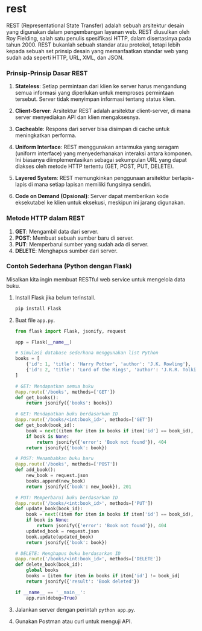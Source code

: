 # rest
REST (Representational State Transfer) adalah sebuah arsitektur desain yang digunakan dalam pengembangan layanan web. REST diusulkan oleh Roy Fielding, salah satu penulis spesifikasi HTTP, dalam disertasinya pada tahun 2000. REST bukanlah sebuah standar atau protokol, tetapi lebih kepada sebuah set prinsip desain yang memanfaatkan standar web yang sudah ada seperti HTTP, URL, XML, dan JSON.

### Prinsip-Prinsip Dasar REST

1. **Stateless**: Setiap permintaan dari klien ke server harus mengandung semua informasi yang diperlukan untuk memproses permintaan tersebut. Server tidak menyimpan informasi tentang status klien.

2. **Client-Server**: Arsitektur REST adalah arsitektur client-server, di mana server menyediakan API dan klien mengaksesnya.

3. **Cacheable**: Respons dari server bisa disimpan di cache untuk meningkatkan performa.

4. **Uniform Interface**: REST menggunakan antarmuka yang seragam (uniform interface) yang menyederhanakan interaksi antara komponen. Ini biasanya diimplementasikan sebagai sekumpulan URL yang dapat diakses oleh metode HTTP tertentu (GET, POST, PUT, DELETE).

5. **Layered System**: REST memungkinkan penggunaan arsitektur berlapis-lapis di mana setiap lapisan memiliki fungsinya sendiri.

6. **Code on Demand (Opsional)**: Server dapat memberikan kode eksekutabel ke klien untuk eksekusi, meskipun ini jarang digunakan.

### Metode HTTP dalam REST

1. **GET**: Mengambil data dari server.
2. **POST**: Membuat sebuah sumber baru di server.
3. **PUT**: Memperbarui sumber yang sudah ada di server.
4. **DELETE**: Menghapus sumber dari server.

### Contoh Sederhana (Python dengan Flask)

Misalkan kita ingin membuat RESTful web service untuk mengelola data buku.

1. Install Flask jika belum terinstall.
    ```bash
    pip install Flask
    ```

2. Buat file `app.py`.

    ```python
    from flask import Flask, jsonify, request

    app = Flask(__name__)

    # Simulasi database sederhana menggunakan list Python
    books = [
        {'id': 1, 'title': 'Harry Potter', 'author': 'J.K. Rowling'},
        {'id': 2, 'title': 'Lord of the Rings', 'author': 'J.R.R. Tolkien'}
    ]

    # GET: Mendapatkan semua buku
    @app.route('/books', methods=['GET'])
    def get_books():
        return jsonify({'books': books})

    # GET: Mendapatkan buku berdasarkan ID
    @app.route('/books/<int:book_id>', methods=['GET'])
    def get_book(book_id):
        book = next((item for item in books if item['id'] == book_id), None)
        if book is None:
            return jsonify({'error': 'Book not found'}), 404
        return jsonify({'book': book})

    # POST: Menambahkan buku baru
    @app.route('/books', methods=['POST'])
    def add_book():
        new_book = request.json
        books.append(new_book)
        return jsonify({'book': new_book}), 201

    # PUT: Memperbarui buku berdasarkan ID
    @app.route('/books/<int:book_id>', methods=['PUT'])
    def update_book(book_id):
        book = next((item for item in books if item['id'] == book_id), None)
        if book is None:
            return jsonify({'error': 'Book not found'}), 404
        updated_book = request.json
        book.update(updated_book)
        return jsonify({'book': book})

    # DELETE: Menghapus buku berdasarkan ID
    @app.route('/books/<int:book_id>', methods=['DELETE'])
    def delete_book(book_id):
        global books
        books = [item for item in books if item['id'] != book_id]
        return jsonify({'result': 'Book deleted'})

    if __name__ == '__main__':
        app.run(debug=True)
    ```

3. Jalankan server dengan perintah `python app.py`.

4. Gunakan Postman atau curl untuk menguji API.

